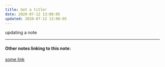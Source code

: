 ```yaml
---
title: Got a title!
date: 2020-07-12 13:08:05
updated: 2020-07-12 13:08:05
---
```



updating a note

---
#### Other notes linking to this note:

[some link](/some-link)
